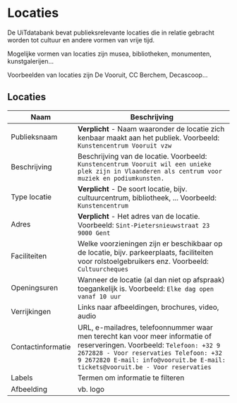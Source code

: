 ---
---

# Locaties

De UiTdatabank bevat publieksrelevante locaties die in relatie gebracht worden tot cultuur en andere vormen van vrije tijd.

Mogelijke vormen van locaties zijn musea, bibliotheken, monumenten, kunstgalerijen...

Voorbeelden van locaties zijn De Vooruit, CC Berchem, Decascoop...

## Locaties

|Naam|Beschrijving
|--| -- |
| Publieksnaam	| **Verplicht** - Naam waaronder de locatie zich kenbaar maakt aan het publiek. Voorbeeld: ```Kunstencentrum Vooruit vzw``` |
| Beschrijving	| Beschrijving van de locatie. Voorbeeld: ```Kunstencentrum Vooruit wil een unieke plek zijn in Vlaanderen als centrum voor muziek en podiumkunsten.```|
| Type locatie	| **Verplicht** - De soort locatie, bijv. cultuurcentrum, bibliotheek, ... Voorbeeld: ```Kunstencentrum ```|
|Adres | **Verplicht** - Het adres van de locatie. Voorbeeld: ```Sint-Pietersnieuwstraat 23 9000 Gent```|
| Faciliteiten	| Welke voorzieningen zijn er beschikbaar op de locatie, bijv. parkeerplaats, faciliteiten voor rolstoelgebruikers enz. Voorbeeld: ```Cultuurcheques```|
|Openingsuren	| Wanneer de locatie (al dan niet op afspraak) toegankelijk is.	Voorbeeld: ```Elke dag open vanaf 10 uur```|
|Verrijkingen|	Links naar afbeeldingen, brochures, video, audio	 |
|Contactinformatie|	URL, e-mailadres, telefoonnummer waar men terecht kan voor meer informatie of reserveringen. Voorbeeld: ```Telefoon: +32 9 2672828 - Voor reservaties Telefoon: +32 9 2672820 E-mail: info@vooruit.be E-mail: tickets@vooruit.be - Voor reservaties ```|
|Labels|	Termen om informatie te filteren |
|Afbeelding|vb. logo |

